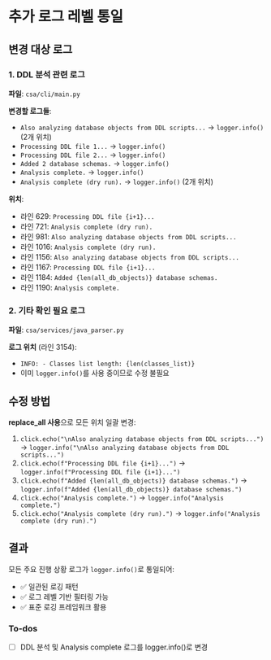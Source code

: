 <!-- bff40c38-27b4-4bd2-b705-f5f5040bca5a f9c834c3-de23-4868-b061-c55ac5d3a3c6 -->
# 추가 로그 레벨 통일

## 변경 대상 로그

### 1. DDL 분석 관련 로그

**파일**: `csa/cli/main.py`

**변경할 로그들**:

- `Also analyzing database objects from DDL scripts...` → `logger.info()` (2개 위치)
- `Processing DDL file 1...` → `logger.info()`
- `Processing DDL file 2...` → `logger.info()`
- `Added 2 database schemas.` → `logger.info()`
- `Analysis complete.` → `logger.info()`
- `Analysis complete (dry run).` → `logger.info()` (2개 위치)

**위치**:

- 라인 629: `Processing DDL file {i+1}...`
- 라인 721: `Analysis complete (dry run).`
- 라인 981: `Also analyzing database objects from DDL scripts...`
- 라인 1016: `Analysis complete (dry run).`
- 라인 1156: `Also analyzing database objects from DDL scripts...`
- 라인 1167: `Processing DDL file {i+1}...`
- 라인 1184: `Added {len(all_db_objects)} database schemas.`
- 라인 1190: `Analysis complete.`

### 2. 기타 확인 필요 로그

**파일**: `csa/services/java_parser.py`

**로그 위치** (라인 3154):

- `INFO: - Classes list length: {len(classes_list)}`
- 이미 `logger.info()`를 사용 중이므로 수정 불필요

## 수정 방법

**replace_all 사용**으로 모든 위치 일괄 변경:

1. `click.echo("\nAlso analyzing database objects from DDL scripts...")` → `logger.info("\nAlso analyzing database objects from DDL scripts...")`
2. `click.echo(f"Processing DDL file {i+1}...")` → `logger.info(f"Processing DDL file {i+1}...")`
3. `click.echo(f"Added {len(all_db_objects)} database schemas.")` → `logger.info(f"Added {len(all_db_objects)} database schemas.")`
4. `click.echo("Analysis complete.")` → `logger.info("Analysis complete.")`
5. `click.echo("Analysis complete (dry run).")` → `logger.info("Analysis complete (dry run).")`

## 결과

모든 주요 진행 상황 로그가 `logger.info()`로 통일되어:

- ✅ 일관된 로깅 패턴
- ✅ 로그 레벨 기반 필터링 가능
- ✅ 표준 로깅 프레임워크 활용

### To-dos

- [ ] DDL 분석 및 Analysis complete 로그를 logger.info()로 변경